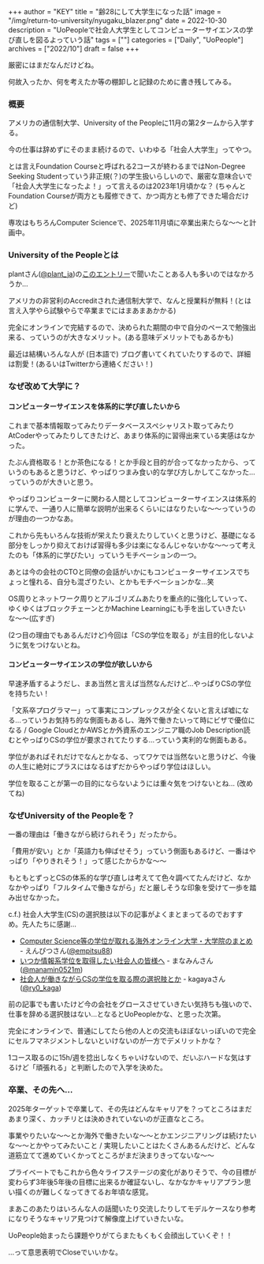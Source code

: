 +++
author = "KEY"
title = "齢28にして大学生になった話"
image = "/img/return-to-university/nyugaku_blazer.png"
date = 2022-10-30
description = "UoPeopleで社会人大学生としてコンピューターサイエンスの学び直しを図るよっていう話"
tags = [""]
categories = ["Daily", "UoPeople"]
archives = ["2022/10"]
draft = false
+++

厳密にはまだなんだけどね。

何故入ったか、何を考えたか等の棚卸しと記録のために書き残してみる。

### 概要

アメリカの通信制大学、University of the Peopleに11月の第2タームから入学する。

今の仕事は辞めずにそのまま続けるので、いわゆる「社会人大学生」ってやつ。

とは言えFoundation Courseと呼ばれる2コースが終わるまではNon-Degree Seeking Studentっていう非正規(？)の学生扱いらしいので、厳密な意味合いで「社会人大学生になったよ！」って言えるのは2023年1月頃かな？ (ちゃんとFoundation Courseが両方とも履修できて、かつ両方とも修了できた場合だけど)

専攻はもちろんComputer Scienceで、2025年11月頃に卒業出来たらな〜〜と計画中。

### University of the Peopleとは

plantさん([@plant_ja](https://twitter.com/plant_ja))の[このエントリー](https://tmkk.hatenablog.com/entry/2019/12/30/191131)で聞いたことある人も多いのではなかろうか…

アメリカの非営利のAccreditされた通信制大学で、なんと授業料が無料！(とは言え入学やら試験やらで卒業までにはまあまあかかる)

完全にオンラインで完結するので、決められた期間の中で自分のペースで勉強出来る、っていうのが大きなメリット。(ある意味デメリットでもあるかも)

最近は結構いろんな人が (日本語で) ブログ書いてくれていたりするので、詳細は割愛！(あるいはTwitterから連絡ください！)

### なぜ改めて大学に？

#### コンピューターサイエンスを体系的に学び直したいから

これまで基本情報取ってみたりデータベーススペシャリスト取ってみたりAtCoderやってみたりしてきたけど、あまり体系的に習得出来ている実感はなかった。

たぶん資格取る！とか茶色になる！とか手段と目的が合ってなかったから、っていうのもあると思うけど、やっぱりつまみ食い的な学び方しかしてこなかった…っていうのが大きいと思う。

やっぱりコンピューターに関わる人間としてコンピューターサイエンスは体系的に学んで、一通り人に簡単な説明が出来るくらいにはなりたいな〜〜っていうのが理由の一つかなあ。

これから先もいろんな技術が栄えたり衰えたりしていくと思うけど、基礎になる部分をしっかり抑えておけば習得も多少は楽になるんじゃないかな〜〜って考えたのも「体系的に学びたい」っていうモチベーションの一つ。

あとは今の会社のCTOと同僚の会話がいかにもコンピューターサイエンスでちょっと憧れる、自分も混ざりたい、とかもモチベーションかな…笑

OS周りとネットワーク周りとアルゴリズムあたりを重点的に強化していって、ゆくゆくはブロックチェーンとかMachine Learningにも手を出していきたいな〜〜(広すぎ)

(2つ目の理由でもあるんだけど)今回は「CSの学位を取る」が主目的化しないように気をつけないとね。

#### コンピューターサイエンスの学位が欲しいから

早速矛盾するようだし、まあ当然と言えば当然なんだけど…やっぱりCSの学位を持ちたい！

「文系卒プログラマー」って事実にコンプレックスが全くないと言えば嘘になる…っていうお気持ち的な側面もあるし、海外で働きたいって時にビザで優位になる / Google CloudとかAWSとか外資系のエンジニア職のJob Description読むとやっぱりCSの学位が要求されてたりする…っていう実利的な側面もある。

学位があればそれだけでなんとかなる、ってワケでは当然ないと思うけど、今後の人生に絶対にプラスにはなるはずだからやっぱり学位はほしい。

学位を取ることが第一の目的にならないようには重々気をつけないとね… (改めてね)

### なぜUniversity of the Peopleを？

一番の理由は「働きながら続けられそう」だったから。

「費用が安い」とか「英語力も伸ばせそう」っていう側面もあるけど、一番はやっぱり「やりきれそう！」って感じたからかな〜〜

もともとずっとCSの体系的な学び直しは考えてて色々調べてたんだけど、なかなかやっぱり「フルタイムで働きながら」だと厳しそうな印象を受けて一歩を踏み出せなかった。

c.f.) 社会人大学生(CS)の選択肢は以下の記事がよくまとまってるのでおすすめ。先人たちに感謝…

- [Computer Science等の学位が取れる海外オンライン大学・大学院のまとめ](https://zenn.dev/empitsu88/articles/d7e96ce9480b830a52e8) - えんぴつさん([@empitsu88](https://twitter.com/empitsu88))
- [いつか情報系学位を取得したい社会人の皆様へ](https://note.com/manamin0521/n/nebdd19dfcdc6) - まなみんさん([@manamin0521m](https://twitter.com/manamin0521m))
- [社会人が働きながらCSの学位を取る際の選択肢とか](https://r-kaga.com/blog/options-get-cs-degree-whlie-working) - kagayaさん([@ry0_kaga](https://twitter.com/ry0_kaga))

前の記事でも書いたけど今の会社をグロースさせていきたい気持ちも強いので、仕事を辞める選択肢はない…となるとUoPeopleかな、と思った次第。

完全にオンラインで、普通にしてたら他の人との交流もほぼないっぽいので完全にセルフマネジメントしないといけないのが一方でデメリットかな？

1コース取るのに15h/週を捻出しなくちゃいけないので、だいぶハードな気はするけど「頑張れる」と判断したので入学を決めた。

### 卒業、その先へ…

2025年ターゲットで卒業して、その先はどんなキャリアを？ってところはまだあまり深く、カッチリとは決めきれていないのが正直なところ。

事業やりたいな〜〜とか海外で働きたいな〜〜とかエンジニアリングは続けたいな〜〜とかやってみたいこと / 実現したいことはたくさんあるんだけど、どんな道筋立てて進めていくかってところがまだ決まりきってないな〜〜

プライベートでもこれから色々ライフステージの変化がありそうで、今の目標が変わらず3年後5年後の目標に出来るか確証ないし、なかなかキャリアプラン思い描くのが難しくなってきてるお年頃な感覚。

まあこのあたりはいろんな人の話聞いたり交流したりしてモデルケースなり参考になりそうなキャリア見つけて解像度上げていきたいな。

UoPeople始まったら課題やりがてらまたもくもく会顔出していくぞ！！

…って意思表明でCloseでいいかな。
